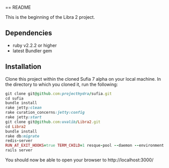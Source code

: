 == README

This is the beginning of the Libra 2 project.  

## Dependencies

* ruby v2.2.2 or higher
* latest Bundler gem


## Installation

Clone this project within the cloned Sufia 7 alpha on your local machine.  In the directory to which you cloned it, run the following:

```ruby
git clone git@github.com:projecthydra/sufia.git
cd sufia
bundle install
rake jetty:clean
rake curation_concerns:jetty:config
rake jetty:start
git clone git@github.com:uvalib/Libra2.git
cd Libra2
bundle install
rake db:migrate
redis-server
RUN_AT_EXIT_HOOKS=true TERM_CHILD=1 resque-pool --daemon --environment development start
rails server
```

You should now be able to open your browser to http://localhost:3000/
